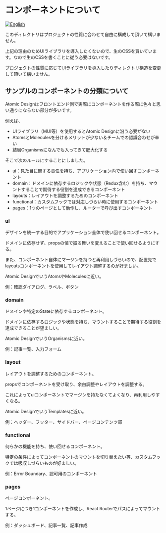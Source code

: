 # コンポーネントについて

[![English](https://img.shields.io/badge/lang-en-orange.svg)](https://github.com/r-kataoka11/liff-template/blob/master/src/components/README.en.md)

このディレクトリはプロジェクトの性質に合わせて自由に構成して頂いて構いません。

上記の理由のためUIライブラリを導入したくないので、生のCSSを買いています。なので生のCSSを書くことに従う必要はないです。

プロジェクトの性質に応じてUIライブラリを導入したりディレクトリ構造を変更して頂いて構いません。

## サンプルのコンポーネントの分類について

Atomic Designはフロントエンド側で実際にコンポーネントを作る際に色々と思い通りにならない部分が多いです。

例えば、
- UIライブラリ（MUI等）を使用するとAtomic Designに沿う必要がない
- AtomsとMoleculesを分けるメリットが少ない＆チームでの認識合わせが辛い
- 結局Organismsになんでも入ってきて肥大化する

そこで次のルールにすることにしました。

- ui：見た目に関する責任を持ち、アプリケーション内で使い回すコンポーネント
- domain：ドメインに依存するロジックや状態（Redux含む）を持ち、マウントすることで期待する役割を達成できるコンポーネント
- layouts：レイアウトを調整するためのコンポーネント
- functional：カスタムフックでは対応しづらい時に使用するコンポーネント
- pages：1つのページとして動作し、ルーターで呼び出すコンポーネント

### ui

デザインを統一する目的でアプリケーション全体で使い回せるコンポーネント。

ドメインに依存せず、propsの値で振る舞いを変えることで使い回せるようにする。

また、コンポーネント自体にマージンを持つと再利用しづらいので、配置先でlayoutsコンポーネントを使用してレイアウト調整するのが好ましい。

Atomic DesignでいうAtomsやMoleculesに近い。

例：確認ダイアログ、ラベル、ボタン

### domain

ドメインや特定のStateに依存するコンポーネント。

ドメインに依存するロジックや状態を持ち、マウントすることで期待する役割を達成できることが望ましい。

Atomic DesignでいうOrganismsに近い。

例：記事一覧、入力フォーム

### layout

レイアウトを調整するためのコンポーネント。

propsでコンポーネントを受け取り、余白調整やレイアウトを調整する。

これによってuiコンポーネントでマージンを持たなくてよくなり、再利用しやすくなる。

Atomic DesignでいうTemplatesに近い。

例：ヘッダー、フッター、サイドバー、ページコンテンツ部

### functional

何らかの機能を持ち、使い回せるコンポーネント。

特定の条件によってコンポーネントのマウントを切り替えたい等、カスタムフックでは吸収しづらいものが好ましい。

例：Error Boundary、認可用のコンポーネント

### pages

ページコンポーネント。

1ページにつき1コンポーネントを作成し、React Routerでパスによってマウントする。

例：ダッシュボード、記事一覧、記事作成
